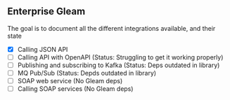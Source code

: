 ## Enterprise Gleam

The goal is to document all the different integrations available, and their state

- [x] Calling JSON API
- [ ] Calling API with OpenAPI (Status: Struggling to get it working properly)
- [ ] Publishing and subscribing to Kafka (Status: Deps outdated in library)
- [ ] MQ Pub/Sub (Status: Depds outdated in library)
- [ ] SOAP web service (No Gleam deps)
- [ ] Calling SOAP services (No Gleam deps)
